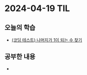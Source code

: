 # 2024-04-19 TIL
## 오늘의 학습
- [(코딩 테스트) 나머지가 1이 되는 수 찾기](컴퓨터%20과학%20및%20소프트웨어%20공학/Coding%20Test/프로그래머스/월간%20코드%20챌린지%20시즌3/나머지가%201이%20되는%20수%20찾기.md)

## 공부한 내용
- 